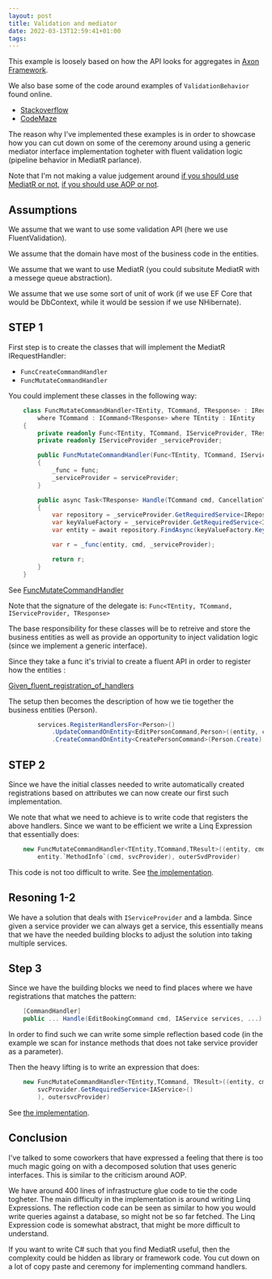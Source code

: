 ```yaml
---
layout: post
title: Validation and mediator
date: 2022-03-13T12:59:41+01:00
tags:
---
```


This example is loosely based on how the API looks for aggregates in [Axon Framework](https://docs.axoniq.io/reference-guide/axon-framework/axon-framework-commands/modeling/aggregate).

We also base some of the code around examples of `ValidationBehavior` found online.

- [Stackoverflow](https://stackoverflow.com/questions/42283011/add-validation-to-a-mediatr-behavior-pipeline)
- [CodeMaze](https://code-maze.com/cqrs-mediatr-fluentvalidation/)

The reason why I've implemented these examples is in order to showcase how you can cut down on some of the ceremony around using a generic mediator interface implementation togheter with fluent validation logic (pipeline behavior in MediatR parlance).

Note that I'm not making a value judgement around [if you should use MediatR or not](https://cezarypiatek.github.io/post/why-i-dont-use-mediatr-for-cqrs/), [if you should use AOP or not](https://en.wikipedia.org/wiki/Aspect-oriented_programming#Criticism).

## Assumptions

We assume that we want to use some validation API (here we use FluentValidation).

We assume that the domain have most of the business code in the entities.

We assume that we want to use MediatR (you could subsitute MediatR with a messege queue abstraction).

We assume that we use some sort of unit of work (if we use EF Core that would be DbContext, while it would be session if we use NHibernate).

## STEP 1

First step is to create the classes that will implement the MediatR IRequestHandler:

- `FuncCreateCommandHandler`
- `FuncMutateCommandHandler`

You could implement these classes in the following way:

```c#
    class FuncMutateCommandHandler<TEntity, TCommand, TResponse> : IRequestHandler<TCommand, TResponse>
        where TCommand : ICommand<TResponse> where TEntity : IEntity
    {
        private readonly Func<TEntity, TCommand, IServiceProvider, TResponse> _func;
        private readonly IServiceProvider _serviceProvider;

        public FuncMutateCommandHandler(Func<TEntity, TCommand, IServiceProvider, TResponse> func, IServiceProvider serviceProvider)
        {
            _func = func;
            _serviceProvider = serviceProvider;
        }

        public async Task<TResponse> Handle(TCommand cmd, CancellationToken cancellationToken)
        {
            var repository = _serviceProvider.GetRequiredService<IRepository<TEntity>>();
            var keyValueFactory = _serviceProvider.GetRequiredService<IKeyValueFactory<TCommand>>();
            var entity = await repository.FindAsync(keyValueFactory.Key(cmd));

            var r = _func(entity, cmd, _serviceProvider);

            return r;
        }
    }

```

See [FuncMutateCommandHandler](https://github.com/wallymathieu/validation-studies/blob/26d8dde728a1fba01edd007f81a349f8717a36da/src/CsMediatR/Infrastructure/CommandHandlers/ApiRegistrationsExtensions/FuncMutateCommandHandler.cs)

Note that the signature of the delegate is:
`Func<TEntity, TCommand, IServiceProvider, TResponse>`

The base responsibility for these classes will be to retreive and store the business entities as well as provide an opportunity to inject validation logic (since we implement a generic interface).

Since they take a func it's trivial to create a fluent API in order to register how the entities :

[Given_fluent_registration_of_handlers](https://github.com/wallymathieu/validation-studies/blob/ba74e2cb1128b080282e75071c86720870b617fd/src/CsMediatR/Given_fluent_registration_of_handlers.cs)

The setup then becomes the description of how we tie together the business entities (Person).

```C#
        services.RegisterHandlersFor<Person>()
            .UpdateCommandOnEntity<EditPersonCommand,Person>((entity, cmd, svc) => entity.Handle(cmd, svc))
            .CreateCommandOnEntity<CreatePersonCommand>(Person.Create)
```

## STEP 2

Since we have the initial classes needed to write automatically created registrations based on attributes we can now create our first such implementation.

We note that what we need to achieve is to write code that registers the above handlers. Since we want to be efficient we write a Linq Expression that essentially does:

```c#
    new FuncMutateCommandHandler<TEntity,TCommand,TResult>((entity, cmd, svcProvider) =>
        entity.`MethodInfo`(cmd, svcProvider), outerSvdProvider)
```

This code is not too difficult to write. See [the implementation](https://github.com/wallymathieu/validation-studies/blob/master/src/CsMediatR/Infrastructure/CommandHandlers/ApiRegistrationsExtensions.cs#L228-L250).

## Resoning 1-2

We have a solution that deals with `IServiceProvider` and a lambda. Since given a service provider we can always get a service, this essentially means that we have the needed building blocks to adjust the solution into taking multiple services.

## Step 3

Since we have the building blocks we need to find places where we have registrations that matches the pattern:

```c#
    [CommandHandler]
    public ... Handle(EditBookingCommand cmd, IAService services, ...) ...
```

In order to find such we can write some simple reflection based code (in the example we scan for instance methods that does not take service provider as a parameter).

Then the heavy lifting is to write an expression that does:

```c#
    new FuncMutateCommandHandler<TEntity,TCommand, TResult>((entity, cmd, svcProvider) => entity.`MethodInfo`(cmd,
        svcProvider.GetRequiredService<IAService>()
        ), outersvcProvider)
```

See [the implementation](https://github.com/wallymathieu/validation-studies/blob/master/src/CsMediatR/Infrastructure/CommandHandlers/ApiRegistrationsExtensions.cs#L177-L211).

## Conclusion

I've talked to some coworkers that have expressed a feeling that there is too much magic going on with a decomposed solution that uses generic interfaces. This is similar to the criticism around AOP.

We have around 400 lines of infrastructure glue code to tie the code togheter. The main difficulty in the implementation is around writing Linq Expressions. The reflection code can be seen as similar to how you would write queries against a database, so might not be so far fetched. The Linq Expression code is somewhat abstract, that might be more difficult to understand.

If you want to write C# such that you find MediatR useful, then the complexity could be hidden as library or framework code. You cut down on a lot of copy paste and ceremony for implementing command handlers.
